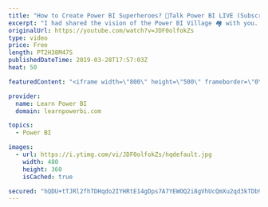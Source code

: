 ```yaml
---
title: "How to Create Power BI Superheroes? 🔴Talk Power BI LIVE (Subscribe & Join)"
excerpt: "I had shared the vision of the Power BI Village 🏘️ with you. Now I need your help in creating the masterplan for this village! 👉 Read More about the Power BI Village 🏘️ at https://www.linkedin.com/pulse/would-you-like-live-power-bi-village-avi-singh-powerbipro-/ ✅ Subscribe and click the 🔔 to join"
originalUrl: https://youtube.com/watch?v=JDF0olfokZs
type: video
price: Free
length: PT2H38M47S
publishedDateTime: 2019-03-28T17:57:03Z
heat: 50

featuredContent: "<iframe width=\"800\" height=\"500\" frameborder=\"0\" src=\"https://www.youtube.com/embed/JDF0olfokZs\" allow=\"accelerometer; autoplay; encrypted-media; gyroscope; picture-in-picture\" allowfullscreen></iframe>"

provider:
  name: Learn Power BI
  domain: learnpowerbi.com

topics:
  - Power BI

images:
  - url: https://i.ytimg.com/vi/JDF0olfokZs/hqdefault.jpg
    width: 480
    height: 360
    isCached: true

secured: "hQDU+tTJRl2fhTDHqdo2IYHRtE14gDps7A7YEWOQ2i8gVhUcQmXu2qd3kTDb9E1NKB+C4uF+oDTIIYYFmaXsErVzNYYJXGU7g/6RBvve3J5FeBP8f2rwDvTPmDq8x88ihbX++4HA1f11Ce99NU0naHjGMfozFtIxVfkqRklAObmIqNHDZuZUlmWjbqQ0HQI+ywLMzci7XFKOvBgeNpBsJOKEh0NNci1Sk+Kx4MbswhjC52Yc/pqExv/Cqku1Zh6yMc8RoAuFD/dg1t/xJkG6fmqDqMonR9bkHnlCeLMthzd5MpfuTUNLTPBHtziaM5aQ5OLVOwfS9UucME3fUm7Qg0Q/nLwi93HwaklASDbhYkHeP7qcg2eGl3HaXgVaHYPaZGfEI7VdaGdyRagOmoR6Wz+US/xXqBmM2U7fScfa+5s=;+WV1NpWb7ZMBGrGq1peOog=="
---
```


